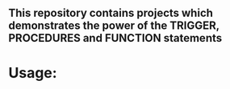 ## This repository contains projects which demonstrates the power of the TRIGGER, PROCEDURES and FUNCTION statements
# Usage: